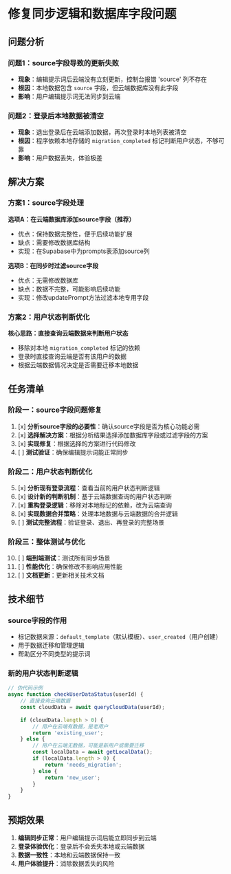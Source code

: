 # 修复同步逻辑和数据库字段问题

## 问题分析

### 问题1：source字段导致的更新失败
- **现象**：编辑提示词后云端没有立刻更新，控制台报错 'source' 列不存在
- **根因**：本地数据包含 `source` 字段，但云端数据库没有此字段
- **影响**：用户编辑提示词无法同步到云端

### 问题2：登录后本地数据被清空
- **现象**：退出登录后在云端添加数据，再次登录时本地列表被清空
- **根因**：程序依赖本地存储的 `migration_completed` 标记判断用户状态，不够可靠
- **影响**：用户数据丢失，体验极差

## 解决方案

### 方案1：source字段处理

**选项A：在云端数据库添加source字段（推荐）**
- 优点：保持数据完整性，便于后续功能扩展
- 缺点：需要修改数据库结构
- 实现：在Supabase中为prompts表添加source列

**选项B：在同步时过滤source字段**
- 优点：无需修改数据库
- 缺点：数据不完整，可能影响后续功能
- 实现：修改updatePrompt方法过滤本地专用字段

### 方案2：用户状态判断优化

**核心思路：直接查询云端数据来判断用户状态**
- 移除对本地 `migration_completed` 标记的依赖
- 登录时直接查询云端是否有该用户的数据
- 根据云端数据情况决定是否需要迁移本地数据

## 任务清单

### 阶段一：source字段问题修复
1. [x] **分析source字段的必要性**：确认source字段是否为核心功能必需
2. [x] **选择解决方案**：根据分析结果选择添加数据库字段或过滤字段的方案
3. [x] **实现修复**：根据选择的方案进行代码修改
4. [ ] **测试验证**：确保编辑提示词能正常同步

### 阶段二：用户状态判断优化
5. [x] **分析现有登录流程**：查看当前的用户状态判断逻辑
6. [x] **设计新的判断机制**：基于云端数据查询的用户状态判断
7. [x] **重构登录逻辑**：移除对本地标记的依赖，改为云端查询
8. [x] **实现数据合并策略**：处理本地数据与云端数据的合并逻辑
9. [ ] **测试完整流程**：验证登录、退出、再登录的完整场景

### 阶段三：整体测试与优化
10. [ ] **端到端测试**：测试所有同步场景
11. [ ] **性能优化**：确保修改不影响应用性能
12. [ ] **文档更新**：更新相关技术文档

## 技术细节

### source字段的作用
- 标记数据来源：`default_template`（默认模板）、`user_created`（用户创建）
- 用于数据迁移和管理逻辑
- 帮助区分不同类型的提示词

### 新的用户状态判断逻辑
```javascript
// 伪代码示例
async function checkUserDataStatus(userId) {
    // 直接查询云端数据
    const cloudData = await queryCloudData(userId);
    
    if (cloudData.length > 0) {
        // 用户在云端有数据，是老用户
        return 'existing_user';
    } else {
        // 用户在云端无数据，可能是新用户或需要迁移
        const localData = await getLocalData();
        if (localData.length > 0) {
            return 'needs_migration';
        } else {
            return 'new_user';
        }
    }
}
```

## 预期效果

1. **编辑同步正常**：用户编辑提示词后能立即同步到云端
2. **登录体验优化**：登录后不会丢失本地或云端数据
3. **数据一致性**：本地和云端数据保持一致
4. **用户体验提升**：消除数据丢失的风险